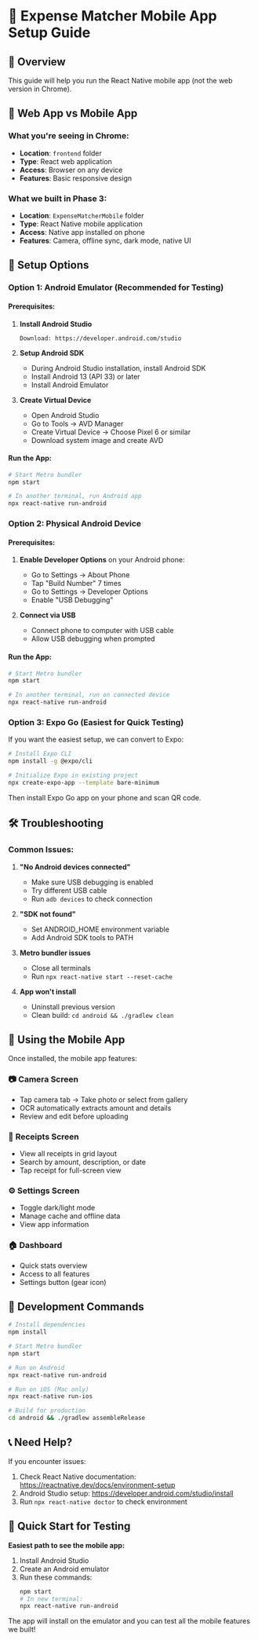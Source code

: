 # 📱 Expense Matcher Mobile App Setup Guide

## 🎯 Overview
This guide will help you run the React Native mobile app (not the web version in Chrome).

## 🔄 Web App vs Mobile App

### What you're seeing in Chrome:
- **Location**: `frontend` folder
- **Type**: React web application
- **Access**: Browser on any device
- **Features**: Basic responsive design

### What we built in Phase 3:
- **Location**: `ExpenseMatcherMobile` folder  
- **Type**: React Native mobile application
- **Access**: Native app installed on phone
- **Features**: Camera, offline sync, dark mode, native UI

## 🚀 Setup Options

### Option 1: Android Emulator (Recommended for Testing)

#### Prerequisites:
1. **Install Android Studio**
   ```
   Download: https://developer.android.com/studio
   ```

2. **Setup Android SDK**
   - During Android Studio installation, install Android SDK
   - Install Android 13 (API 33) or later
   - Install Android Emulator

3. **Create Virtual Device**
   - Open Android Studio
   - Go to Tools → AVD Manager
   - Create Virtual Device → Choose Pixel 6 or similar
   - Download system image and create AVD

#### Run the App:
```bash
# Start Metro bundler
npm start

# In another terminal, run Android app
npx react-native run-android
```

### Option 2: Physical Android Device

#### Prerequisites:
1. **Enable Developer Options** on your Android phone:
   - Go to Settings → About Phone
   - Tap "Build Number" 7 times
   - Go to Settings → Developer Options
   - Enable "USB Debugging"

2. **Connect via USB**
   - Connect phone to computer with USB cable
   - Allow USB debugging when prompted

#### Run the App:
```bash
# Start Metro bundler
npm start

# In another terminal, run on connected device
npx react-native run-android
```

### Option 3: Expo Go (Easiest for Quick Testing)

If you want the easiest setup, we can convert to Expo:

```bash
# Install Expo CLI
npm install -g @expo/cli

# Initialize Expo in existing project
npx create-expo-app --template bare-minimum
```

Then install Expo Go app on your phone and scan QR code.

## 🛠️ Troubleshooting

### Common Issues:

1. **"No Android devices connected"**
   - Make sure USB debugging is enabled
   - Try different USB cable
   - Run `adb devices` to check connection

2. **"SDK not found"**
   - Set ANDROID_HOME environment variable
   - Add Android SDK tools to PATH

3. **Metro bundler issues**
   - Close all terminals
   - Run `npx react-native start --reset-cache`

4. **App won't install**
   - Uninstall previous version
   - Clean build: `cd android && ./gradlew clean`

## 📱 Using the Mobile App

Once installed, the mobile app features:

### 📷 **Camera Screen**
- Tap camera tab → Take photo or select from gallery
- OCR automatically extracts amount and details
- Review and edit before uploading

### 🧾 **Receipts Screen**  
- View all receipts in grid layout
- Search by amount, description, or date
- Tap receipt for full-screen view

### ⚙️ **Settings Screen**
- Toggle dark/light mode
- Manage cache and offline data
- View app information

### 🏠 **Dashboard**
- Quick stats overview
- Access to all features
- Settings button (gear icon)

## 🔧 Development Commands

```bash
# Install dependencies
npm install

# Start Metro bundler
npm start

# Run on Android
npx react-native run-android

# Run on iOS (Mac only)
npx react-native run-ios

# Build for production
cd android && ./gradlew assembleRelease
```

## 📞 Need Help?

If you encounter issues:
1. Check React Native documentation: https://reactnative.dev/docs/environment-setup
2. Android Studio setup: https://developer.android.com/studio/install
3. Run `npx react-native doctor` to check environment

## 🎯 Quick Start for Testing

**Easiest path to see the mobile app:**

1. Install Android Studio
2. Create an Android emulator
3. Run these commands:
   ```bash
   npm start
   # In new terminal:
   npx react-native run-android
   ```

The app will install on the emulator and you can test all the mobile features we built!